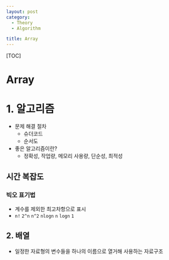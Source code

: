 ```yaml
---
layout: post
category: 
  - Theory
  - Algorithm

title: Array
---
```


[TOC]

# Array

# 1. 알고리즘

- 문제 해결 절차
  - 슈더코드
  - 순서도
- 좋은 알고리즘이란?
  - 정확성, 작업량, 메모리 사용량, 단순성, 최적성

## 시간 복잡도

### 빅오 표기법

- 계수를 제외한 최고차항으로 표시
- `n!` `2^n` `n^2` `nlogn` `n` `logn` `1` 

## 2. 배열

- 일정한 자료형의 변수들을 하나의 이름으로 열거해 사용하는 자료구조

